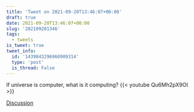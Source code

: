 ```yaml
---
title: 'Tweet on 2021-09-20T13:46:07+00:00'
draft: true
date: 2021-09-20T13:46:07+00:00
slug: '202109201346'
tags:
  - tweets
is_tweet: true
tweet_info:
  id: '1439843296960909314'
  type: 'post'
  is_thread: False
---
```




If universe is computer, what is it computing? {{< youtube Qu6Mh2pX9OI >}}

[Discussion](https://x.com/sytelus/status/1439843296960909314)
